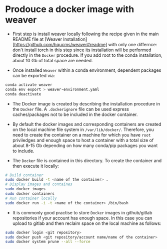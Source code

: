 # Prodouce a docker image with weaver

* First step is install weaver locally following the recipe given in the main README file at [Weaver Installation][https://github.com/hqucms/weaver#readme] with only one differnce: don't install torch in this step since its installation will be performed directly in the ``Docker`` procedure. If you add root to the conda installation, about 10 Gb of total space are needed.

* Once installed ``Weaver`` within a conda environment, dependent packages can be exported via:

```sh
conda activate weaver
conda env export > weaver-environment.yaml
conda deactivate
```			

* The Docker image is created by describing the installation procedure in the ``Docker`` file. A ``.dockerignore`` file can be used express caches/packages not to be included in the docker container. 

* By default the docker images and corresponding containers are created on the local machine file system in ``/var/lib/docker/``. Therefore, you need to create the container on a machine for which you have ``root`` priviledges and enough space to host a container with a total size of about 8-15 Gb depending on how many conda/pip packages you want to include.

* The ``Docker`` file is contained in this directory. To create the container and then execute it locally:

```sh
# Build container
sudo docker build -t <name of the container> .
# Display images and containes
sudo docker images
sudo docker containers
# Run container locally
sudo docker run -i -t <name of the container> /bin/bash
```

* It is commonly good practise to store ``Docker`` images in github/gitlab repositories if your account has enough space. In this case you can upload to gitlab and then reclaim space on the local machine as follows:

```sh
sudo docker login <git repository>
sudo docker push <git repository/account name/name of the container>
sudo docker system prune --all --force
```
